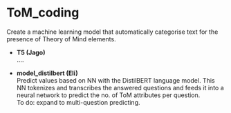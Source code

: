 # ToM_coding
Create a machine learning model that automatically categorise text for the presence of Theory of Mind elements.

- **T5 (Jago)** \
....

- **model_distilbert (Eli)** \
Predict values based on NN with the DistilBERT language model. This NN tokenizes and transcribes the answered questions and feeds it into a neural network to predict the no. of ToM attributes per question. \
To do: expand to multi-question predicting.
